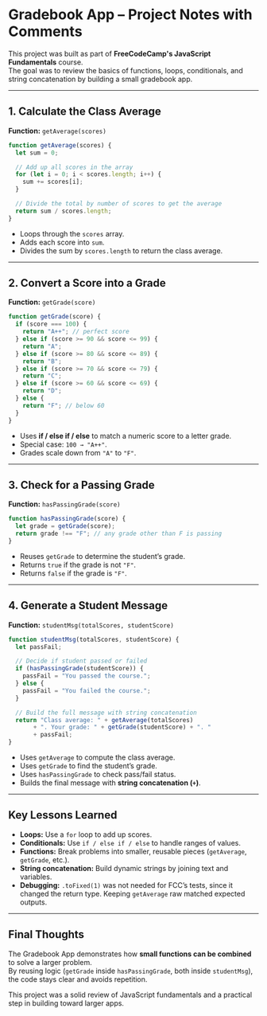# Gradebook App – Project Notes with Comments

This project was built as part of **FreeCodeCamp's JavaScript Fundamentals** course.  
The goal was to review the basics of functions, loops, conditionals, and string concatenation by building a small gradebook app.

---

## 1. Calculate the Class Average

**Function:** `getAverage(scores)`

```js
function getAverage(scores) {
  let sum = 0;

  // Add up all scores in the array
  for (let i = 0; i < scores.length; i++) {
    sum += scores[i];
  }

  // Divide the total by number of scores to get the average
  return sum / scores.length;
}
```

- Loops through the `scores` array.  
- Adds each score into `sum`.  
- Divides the sum by `scores.length` to return the class average.  

---

## 2. Convert a Score into a Grade

**Function:** `getGrade(score)`

```js
function getGrade(score) {
  if (score === 100) {
    return "A++"; // perfect score
  } else if (score >= 90 && score <= 99) {
    return "A";
  } else if (score >= 80 && score <= 89) {
    return "B";
  } else if (score >= 70 && score <= 79) {
    return "C";
  } else if (score >= 60 && score <= 69) {
    return "D";
  } else {
    return "F"; // below 60
  }
}
```

- Uses **if / else if / else** to match a numeric score to a letter grade.  
- Special case: `100 → "A++"`.  
- Grades scale down from `"A"` to `"F"`.  

---

## 3. Check for a Passing Grade

**Function:** `hasPassingGrade(score)`

```js
function hasPassingGrade(score) {
  let grade = getGrade(score);
  return grade !== "F"; // any grade other than F is passing
}
```

- Reuses `getGrade` to determine the student’s grade.  
- Returns `true` if the grade is not `"F"`.  
- Returns `false` if the grade is `"F"`.  

---

## 4. Generate a Student Message

**Function:** `studentMsg(totalScores, studentScore)`

```js
function studentMsg(totalScores, studentScore) {
  let passFail;

  // Decide if student passed or failed
  if (hasPassingGrade(studentScore)) {
    passFail = "You passed the course.";
  } else {
    passFail = "You failed the course.";
  }

  // Build the full message with string concatenation
  return "Class average: " + getAverage(totalScores) 
       + ". Your grade: " + getGrade(studentScore) + ". " 
       + passFail;
}
```

- Uses `getAverage` to compute the class average.  
- Uses `getGrade` to find the student’s grade.  
- Uses `hasPassingGrade` to check pass/fail status.  
- Builds the final message with **string concatenation (`+`)**.  

---

## Key Lessons Learned

- **Loops:** Use a `for` loop to add up scores.  
- **Conditionals:** Use `if / else if / else` to handle ranges of values.  
- **Functions:** Break problems into smaller, reusable pieces (`getAverage`, `getGrade`, etc.).  
- **String concatenation:** Build dynamic strings by joining text and variables.  
- **Debugging:** `.toFixed(1)` was not needed for FCC’s tests, since it changed the return type. Keeping `getAverage` raw matched expected outputs.

---

## Final Thoughts

The Gradebook App demonstrates how **small functions can be combined** to solve a larger problem.  
By reusing logic (`getGrade` inside `hasPassingGrade`, both inside `studentMsg`), the code stays clear and avoids repetition.  

This project was a solid review of JavaScript fundamentals and a practical step in building toward larger apps.
